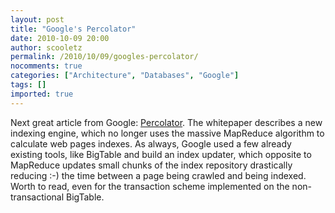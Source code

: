 ```yaml
---
layout: post
title: "Google's Percolator"
date: 2010-10-09 20:00
author: scooletz
permalink: /2010/10/09/googles-percolator/
nocomments: true
categories: ["Architecture", "Databases", "Google"]
tags: []
imported: true
---
```


Next great article from Google: [Percolator](http://research.google.com/pubs/pub36726.html# "Percolator"). The whitepaper describes a new indexing engine, which no longer uses the massive MapReduce algorithm to calculate web pages indexes. As always, Google used a few already existing tools, like BigTable and build an index updater, which opposite to MapReduce updates small chunks of the index repository drastically reducing :-) the time between a page being crawled and being indexed. Worth to read, even for the transaction scheme implemented on the non-transactional BigTable.
